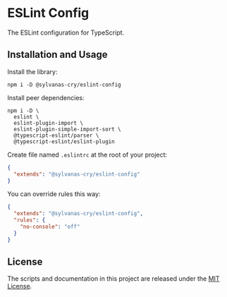 # ESLint Config

The ESLint configuration for TypeScript.

## Installation and Usage

Install the library:

```shell
npm i -D @sylvanas-cry/eslint-config
```

Install peer dependencies:
```shell
npm i -D \
  eslint \
  eslint-plugin-import \
  eslint-plugin-simple-import-sort \
  @typescript-eslint/parser \
  @typescript-eslint/eslint-plugin
```

Create file named `.eslintrc` at the root of your project:

```json
{
  "extends": "@sylvanas-cry/eslint-config"
}
```

You can override rules this way:
```json
{
  "extends": "@sylvanas-cry/eslint-config",
  "rules": {
    "no-console": "off"
  }
}
```

## License

The scripts and documentation in this project are released under the [MIT License](./LICENSE).
